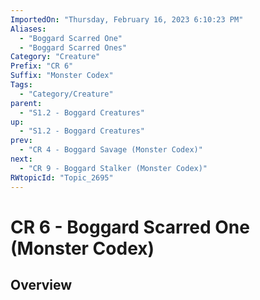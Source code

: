 ```yaml
---
ImportedOn: "Thursday, February 16, 2023 6:10:23 PM"
Aliases:
  - "Boggard Scarred One"
  - "Boggard Scarred Ones"
Category: "Creature"
Prefix: "CR 6"
Suffix: "Monster Codex"
Tags:
  - "Category/Creature"
parent:
  - "S1.2 - Boggard Creatures"
up:
  - "S1.2 - Boggard Creatures"
prev:
  - "CR 4 - Boggard Savage (Monster Codex)"
next:
  - "CR 9 - Boggard Stalker (Monster Codex)"
RWtopicId: "Topic_2695"
---
```

# CR 6 - Boggard Scarred One (Monster Codex)
## Overview
